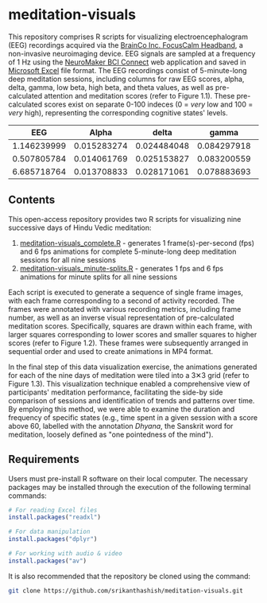 # meditation-visuals
This repository comprises R scripts for visualizing electroencephalogram (EEG) recordings acquired via the [BrainCo Inc. FocusCalm Headband](https://focuscalm.com/products/focuscalm-eeg-headband), a non-invasive neuroimaging device. EEG signals are sampled at a frequency of 1 Hz using the [NeuroMaker BCI Connect](https://bci-connect.neuromakerstem.com/) web application and saved in [Microsoft Excel](https://en.wikipedia.org/wiki/Microsoft_Excel) file format. The EEG recordings consist of 5-minute-long deep meditation sessions, including columns for raw EEG scores, alpha, delta, gamma, low beta, high beta, and theta values, as well as pre-calculated attention and meditation scores (refer to Figure 1.1). These pre-calculated scores exist on separate 0-100 indeces (0 = _very_ low and 100 = _very_ high), representing the corresponding cognitive states' levels.

| EEG	          | Alpha	        | delta	        | gamma	        | low_beta	    | high_beta	    | theta	        | Attention	    | Meditation	  |
| ------------- |:-------------:|:-------------:|:-------------:|:-------------:|:-------------:|:-------------:|:-------------:|:-------------:|
| 1.146239999	  | 0.015283274	  | 0.024484048	  | 0.084297918	  | 0.036253523	  | 0.046067506	  | 0.019881314	  | 43.52077484	  | 17.93772888   |
| 0.507805784	  | 0.014061769	  | 0.025153827	  | 0.083200559	  | 0.036253903	  | 0.043886386	  | 0.019836726	  | 45.45545197	  | 19.30454063   |
| 6.685718764	  | 0.013708833	  | 0.028171061   | 0.078883693	  | 0.035306495	  | 0.045100532	  | 0.020680064	  | 45.45545197	  | 19.30454063   |

## Contents
This open-access repository provides two R scripts for visualizing nine successive days of Hindu Vedic meditation:

1. [meditation-visuals_complete.R]() - generates 1 frame(s)-per-second (fps) and 6 fps animations for complete 5-minute-long deep meditation sessions for all nine sessions
2. [meditation-visuals_minute-splits.R]() - generates 1 fps and 6 fps animations for minute splits for all nine sessions

Each script is executed to generate a sequence of single frame images, with each frame corresponding to a second of activity recorded. The frames were annotated with various recording metrics, including frame number, as well as an inverse visual representation of pre-calculated meditation scores. Specifically, squares are drawn within each frame, with larger squares corresponding to lower scores and smaller squares to higher scores (refer to Figure 1.2). These frames were subsequently arranged in sequential order and used to create animations in MP4 format. 

In the final step of this data visualization exercise, the animations generated for each of the nine days of meditation were tiled into a 3✕3 grid (refer to Figure 1.3). This visualization technique enabled a comprehensive view of participants' meditation performance, facilitating the side-by side comparison of sessions and identification of trends and patterns over time. By employing this method, we were able to examine the duration and frequency of specific states (e.g., time spent in a given session with a score above 60, labelled with the annotation _Dhyana_, the Sanskrit word for meditation, loosely defined as "one pointedness of the mind").

## Requirements
Users must pre-install R software on their local computer. The necessary packages may be installed through the execution of the following terminal commands:

```R
# For reading Excel files
install.packages("readxl") 

# For data manipulation
install.packages("dplyr") 

# For working with audio & video
install.packages("av")
```

It is also recommended that the repository be cloned using the command:

```bash
git clone https://github.com/srikanthashish/meditation-visuals.git
```
